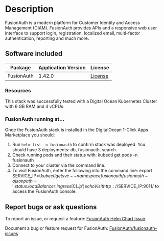 # Description 

FusionAuth is a modern platform for Customer Identity and Access Management (CIAM). FusionAuth provides APIs and a responsive web user interface to support login, registration, localized email, multi-factor authentication, reporting and much more.

## Software included

| Package       | Application Version | License                                                       |
|---------------|---------------------|---------------------------------------------------------------|
| FusionAuth    | 1.42.0              | [License](https://fusionauth.io/license)                      |

### Resources
This stack was successfully tested with a Digital Ocean Kubernetes Cluster with 6 GB RAM and 4 vCPUs.
### FusionAuth running at...
Once the FusionAuth stack is installed in the DigitalOcean 1-Click Apps Marketplace you should:
1. Run `helm list -n fusionauth` to confirm stack was deployed. You should have 3 deployments: db, fusionauth, search.
2. Check running pods and their status with:  kubectl get pods -n fusionauth
3. Connect to your cluster via the command line. 
4. To visit FusionAuth, enter the following into the command line:
    export SERVICE_IP=$(kubectl get svc --namespace fusionauth fusionauth -o jsonpath='{.status.loadBalancer.ingress[0].ip}')
    echo Visit http://$SERVICE_IP:9011/ to access the FusionAuth console.
       



## Report bugs or ask questions

To report an issue, or request a feature: [FusionAuth Helm Chart Issue](https://github.com/FusionAuth/charts/issues).

Document a bug or feature request for FusionAuth: [FusionAuth/fusionauth-issues](https://github.com/FusionAuth/fusionauth-issues/issues)

